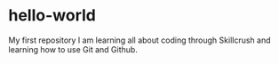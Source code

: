 # hello-world
My first repository
I am learning all about coding through Skillcrush and learning how to use Git and Github.
